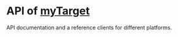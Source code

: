 # API of [myTarget](https://target.my.com)

API documentation and a reference clients for different platforms.
